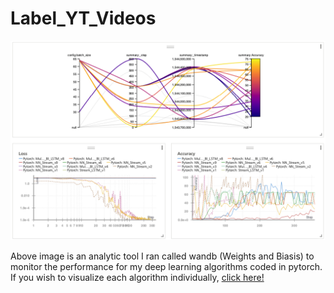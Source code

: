 # Label_YT_Videos

![alt text](https://github.com/rchavezj/Label_YT_Videos/blob/master/pytorch_results.png "Pytorch Results")

Above image is an analytic tool I ran called wandb (Weights and Biasis) to monitor the performance for my deep learning algorithms coded in pytorch. If you wish to visualize each algorithm individually, [click here!](https://app.wandb.ai/rchavezj/label_yt_videos/reports?view=rchavezj%2FPytorch%20Report)

